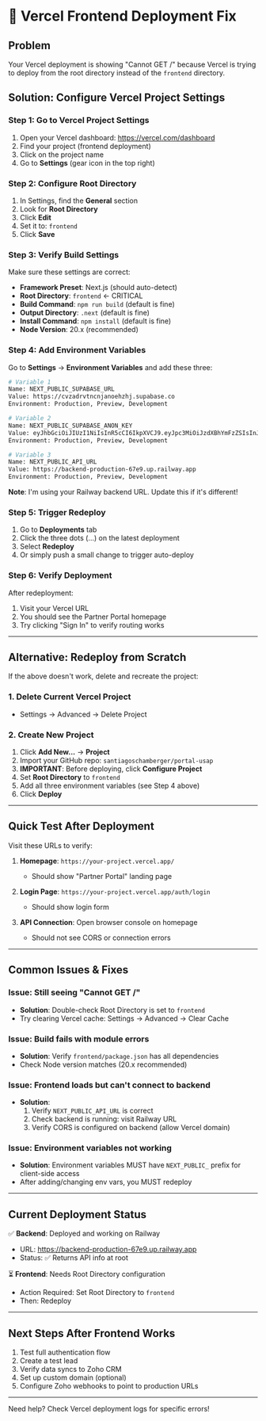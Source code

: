 # 🔧 Vercel Frontend Deployment Fix

## Problem
Your Vercel deployment is showing "Cannot GET /" because Vercel is trying to deploy from the root directory instead of the `frontend` directory.

## Solution: Configure Vercel Project Settings

### Step 1: Go to Vercel Project Settings

1. Open your Vercel dashboard: https://vercel.com/dashboard
2. Find your project (frontend deployment)
3. Click on the project name
4. Go to **Settings** (gear icon in the top right)

### Step 2: Configure Root Directory

1. In Settings, find the **General** section
2. Look for **Root Directory**
3. Click **Edit**
4. Set it to: `frontend`
5. Click **Save**

### Step 3: Verify Build Settings

Make sure these settings are correct:

- **Framework Preset**: Next.js (should auto-detect)
- **Root Directory**: `frontend` ← CRITICAL
- **Build Command**: `npm run build` (default is fine)
- **Output Directory**: `.next` (default is fine)
- **Install Command**: `npm install` (default is fine)
- **Node Version**: 20.x (recommended)

### Step 4: Add Environment Variables

Go to **Settings** → **Environment Variables** and add these three:

```bash
# Variable 1
Name: NEXT_PUBLIC_SUPABASE_URL
Value: https://cvzadrvtncnjanoehzhj.supabase.co
Environment: Production, Preview, Development

# Variable 2
Name: NEXT_PUBLIC_SUPABASE_ANON_KEY
Value: eyJhbGciOiJIUzI1NiIsInR5cCI6IkpXVCJ9.eyJpc3MiOiJzdXBhYmFzZSIsInJlZiI6ImN2emFkcnZ0bmNuamFub2VoemhqIiwicm9sZSI6ImFub24iLCJpYXQiOjE3NTAwOTk3OTQsImV4cCI6MjA2NTY3NTc5NH0.4lJMgOpNBH6TDQJt6lNbm6gUeueXqc65Liw64sdnHj8
Environment: Production, Preview, Development

# Variable 3
Name: NEXT_PUBLIC_API_URL
Value: https://backend-production-67e9.up.railway.app
Environment: Production, Preview, Development
```

**Note**: I'm using your Railway backend URL. Update this if it's different!

### Step 5: Trigger Redeploy

1. Go to **Deployments** tab
2. Click the three dots (...) on the latest deployment
3. Select **Redeploy**
4. Or simply push a small change to trigger auto-deploy

### Step 6: Verify Deployment

After redeployment:
1. Visit your Vercel URL
2. You should see the Partner Portal homepage
3. Try clicking "Sign In" to verify routing works

---

## Alternative: Redeploy from Scratch

If the above doesn't work, delete and recreate the project:

### 1. Delete Current Vercel Project
- Settings → Advanced → Delete Project

### 2. Create New Project
1. Click **Add New...** → **Project**
2. Import your GitHub repo: `santiagoschamberger/portal-usap`
3. **IMPORTANT**: Before deploying, click **Configure Project**
4. Set **Root Directory** to `frontend`
5. Add all three environment variables (see Step 4 above)
6. Click **Deploy**

---

## Quick Test After Deployment

Visit these URLs to verify:

1. **Homepage**: `https://your-project.vercel.app/`
   - Should show "Partner Portal" landing page

2. **Login Page**: `https://your-project.vercel.app/auth/login`
   - Should show login form

3. **API Connection**: Open browser console on homepage
   - Should not see CORS or connection errors

---

## Common Issues & Fixes

### Issue: Still seeing "Cannot GET /"
- **Solution**: Double-check Root Directory is set to `frontend`
- Try clearing Vercel cache: Settings → Advanced → Clear Cache

### Issue: Build fails with module errors
- **Solution**: Verify `frontend/package.json` has all dependencies
- Check Node version matches (20.x recommended)

### Issue: Frontend loads but can't connect to backend
- **Solution**: 
  1. Verify `NEXT_PUBLIC_API_URL` is correct
  2. Check backend is running: visit Railway URL
  3. Verify CORS is configured on backend (allow Vercel domain)

### Issue: Environment variables not working
- **Solution**: Environment variables MUST have `NEXT_PUBLIC_` prefix for client-side access
- After adding/changing env vars, you MUST redeploy

---

## Current Deployment Status

✅ **Backend**: Deployed and working on Railway
- URL: https://backend-production-67e9.up.railway.app
- Status: ✅ Returns API info at root

⏳ **Frontend**: Needs Root Directory configuration
- Action Required: Set Root Directory to `frontend`
- Then: Redeploy

---

## Next Steps After Frontend Works

1. Test full authentication flow
2. Create a test lead
3. Verify data syncs to Zoho CRM
4. Set up custom domain (optional)
5. Configure Zoho webhooks to point to production URLs

---

Need help? Check Vercel deployment logs for specific errors!

